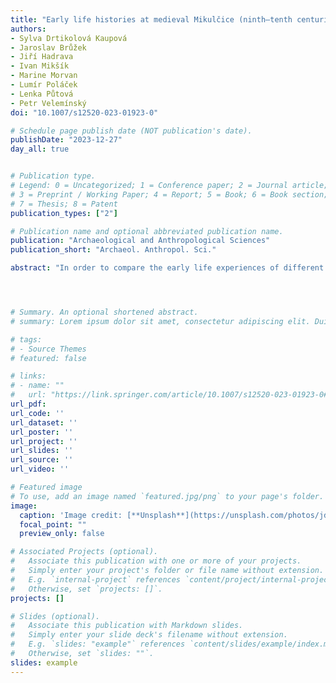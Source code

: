 ```yaml
---
title: "Early life histories at medieval Mikulčice (ninth–tenth centuries AD, Czechia) based on carbon and nitrogen profiles of tooth dentine"
authors:
- Sylva Drtikolová Kaupová
- Jaroslav Brůžek
- Jiří Hadrava
- Ivan Mikšík
- Marine Morvan
- Lumír Poláček
- Lenka Půtová
- Petr Velemínský
doi: "10.1007/s12520-023-01923-0"

# Schedule page publish date (NOT publication's date).
publishDate: "2023-12-27"
day_all: true


# Publication type.
# Legend: 0 = Uncategorized; 1 = Conference paper; 2 = Journal article;
# 3 = Preprint / Working Paper; 4 = Report; 5 = Book; 6 = Book section;
# 7 = Thesis; 8 = Patent
publication_types: ["2"]

# Publication name and optional abbreviated publication name.
publication: "Archaeological and Anthropological Sciences"
publication_short: "Archaeol. Anthropol. Sci."

abstract: "In order to compare the early life experiences of different population subgroups from the Early Medieval center of Mikulčice, carbon and nitrogen isotopic values were measured in dentine serial sections from the first permanent molar of 78 individuals. Age at death, sex (estimated in subadults with the help of proteomics), and socio-economic status were considered explicative variables. Average values of both nitrogen and carbon maximal isotopic offset within the isotopic profile were 3.1 ± 0.8‰ for Δ15Nmax and 1.6 ± 0.8‰ for Δ13Cmax. Individuals who died during the first decade of life showed earlier ages at the stabilization of the nitrogen isotopic curve (suggesting complete weaning) than older individuals. Most individuals (n = 43) showed positive covariance between δ15N and δ13C values during the period of breastfeeding. The average δ15N values from the post-weaning period were similar to those of bone, while post-weaning δ13C values were significantly higher. Though an increased Δ15Nmax may potentially be evidence of physiological stress, the intra-population comparison of early life experiences does not suggest that individuals who died during their first decade experienced greater levels of environmental stress during infancy. The predominance of positive covariance between carbon and nitrogen isotopic values during the breastfeeding period, together with an increased Δ13Cmax and increased post-weaning δ13C, suggests that millet either was a part of a special diet preferred during lactation or was introduced as a first dietary supplement."




# Summary. An optional shortened abstract.
# summary: Lorem ipsum dolor sit amet, consectetur adipiscing elit. Duis posuere tellus ac convallis placerat. Proin tincidunt magna sed ex sollicitudin condimentum.

# tags:
# - Source Themes
# featured: false

# links:
# - name: ""
#   url: "https://link.springer.com/article/10.1007/s12520-023-01923-0#citeas"
url_pdf: 
url_code: ''
url_dataset: ''
url_poster: ''
url_project: ''
url_slides: ''
url_source: ''
url_video: ''

# Featured image
# To use, add an image named `featured.jpg/png` to your page's folder. 
image:
  caption: 'Image credit: [**Unsplash**](https://unsplash.com/photos/jdD8gXaTZsc)'
  focal_point: ""
  preview_only: false

# Associated Projects (optional).
#   Associate this publication with one or more of your projects.
#   Simply enter your project's folder or file name without extension.
#   E.g. `internal-project` references `content/project/internal-project/index.md`.
#   Otherwise, set `projects: []`.
projects: []

# Slides (optional).
#   Associate this publication with Markdown slides.
#   Simply enter your slide deck's filename without extension.
#   E.g. `slides: "example"` references `content/slides/example/index.md`.
#   Otherwise, set `slides: ""`.
slides: example
---
```



